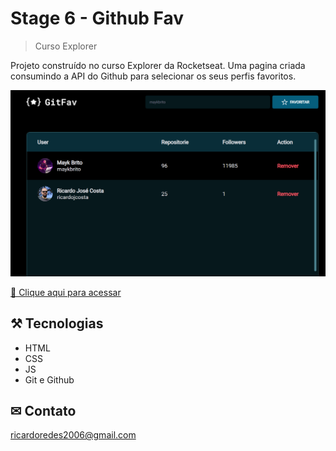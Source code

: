 # Stage 6 - Github Fav

>Curso Explorer


Projeto construído no curso Explorer da Rocketseat. Uma pagina criada consumindo a API do Github para selecionar os seus perfis favoritos.

![preview](./.github/preview.PNG)



[ 🔗 Clique aqui para acessar](https://ricardojcosta.github.io/GitFav/)


## ⚒ Tecnologias

  - HTML 
  - CSS 
  - JS 
  - Git e Github

## ✉ Contato

ricardoredes2006@gmail.com
